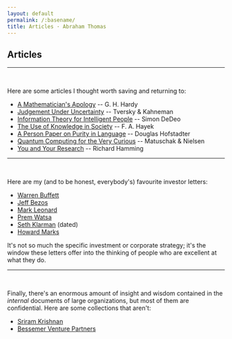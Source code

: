 ```yaml
---
layout: default
permalink: /:basename/
title: Articles · Abraham Thomas
---
```


## Articles

----

<br/>

Here are some articles I thought worth saving and returning to:

* [A Mathematician's Apology](/assets/docs/hardy.pdf) -- G. H. Hardy
* [Judgement Under Uncertainty](/assets/docs/kahneman-tversky.pdf) -- Tversky & Kahneman
* [Information Theory for Intelligent People](/assets/docs/dedeo.pdf) -- Simon DeDeo 
* [The Use of Knowledge in Society](/assets/docs/hayek.pdf) -- F. A. Hayek
* [A Person Paper on Purity in Language](/assets/docs/hofstadter.pdf) -- Douglas Hofstadter
* [Quantum Computing for the Very Curious](https://quantum.country) -- Matuschak & Nielsen 
* [You and Your Research](/assets/docs/hamming.pdf) -- Richard Hamming

----

<br/>

Here are my (and to be honest, everybody's) favourite investor letters:

* [Warren Buffett](https://www.berkshirehathaway.com/letters/letters.html)
* [Jeff Bezos](https://ir.aboutamazon.com/annual-reports-proxies-and-shareholder-letters/default.aspx)
* [Mark Leonard](https://www.csisoftware.com/category/pres-letters)
* [Prem Watsa](https://www.fairfax.ca/financials/letter-to-shareholders/default.aspx)
* [Seth Klarman](/assets/docs/Seth-Klarman-Letters.pdf) (dated)
* [Howard Marks](https://www.oaktreecapital.com/insights/howard-marks-memos)

It's not so much the specific investment or corporate strategy; it's the window these letters offer into the thinking of people who are excellent at what they do. 

----

<br/>

Finally, there's an enormous amount of insight and wisdom contained in the *internal* documents of large organizations, but most of them are confidential.  Here are some collections that aren't:

* [Sriram Krishnan](https://sriramk.com/memos) 
* [Bessemer Venture Partners](https://www.bvp.com/memos) 


<br/>
<br/>
<br/>

<!--
https://www.vintagevalueinvesting.com/the-complete-list-of-q1-2020-hedge-fund-letters-to-investors/

(incidentally, clarity of communication is correlated with equity performance
https://www.toptal.com/finance/equity-research-analysts/best-shareholder-letters )
-->

